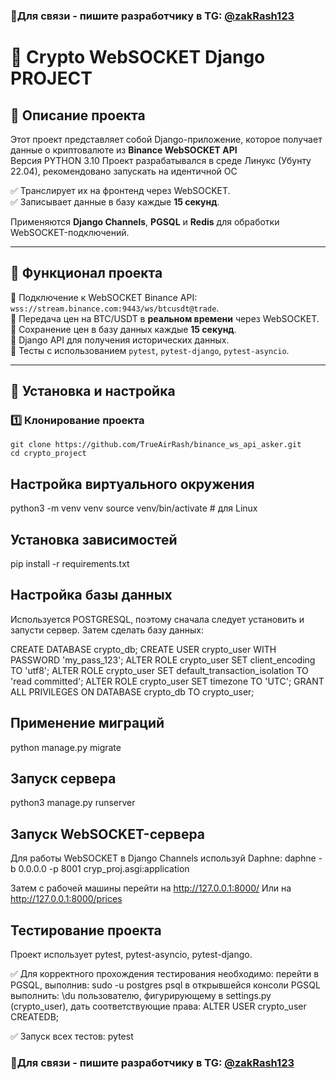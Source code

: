 ### 👋Для связи - пишите разработчику в TG: [@zakRash123](https://t.me/zakRash123) 

# 🚀 Crypto WebSOCKET Django PROJECT

## 📖 Описание проекта

Этот проект представляет собой Django-приложение, которое получает данные о криптовалюте из **Binance WebSOCKET API**  
Версия PYTHON 3.10
Проект разрабатывался в среде Линукс (Убунту 22.04), рекомендовано  запускать на идентичной ОС

✅ Транслирует их на фронтенд через WebSOCKET.  
✅ Записывает данные в базу каждые **15 секунд**.  

Применяются **Django Channels**, **PGSQL** и **Redis** для обработки WebSOCKET-подключений.

---

## 🎯 Функционал проекта

🔹 Подключение к WebSOCKET Binance API: `wss://stream.binance.com:9443/ws/btcusdt@trade`.  
🔹 Передача цен на BTC/USDT в **реальном времени** через WebSOCKET.  
🔹 Сохранение цен в базу данных каждые **15 секунд**.  
🔹 Django API для получения исторических данных.  
🔹 Тесты с использованием `pytest`, `pytest-django`, `pytest-asyncio`.  

---

## 📌 Установка и настройка

### 1️⃣ Клонирование проекта
```
git clone https://github.com/TrueAirRash/binance_ws_api_asker.git
cd crypto_project
```
## Настройка виртуального окружения
python3 -m venv venv
source venv/bin/activate  # для Linux

## Установка зависимостей
pip install -r requirements.txt

## Настройка базы данных
Используется POSTGRESQL, поэтому сначала следует установить и запусти сервер. Затем сделать базу данных:

CREATE DATABASE crypto_db;
CREATE USER crypto_user WITH PASSWORD 'my_pass_123';
ALTER ROLE crypto_user SET client_encoding TO 'utf8';
ALTER ROLE crypto_user SET default_transaction_isolation TO 'read committed';
ALTER ROLE crypto_user SET timezone TO 'UTC';
GRANT ALL PRIVILEGES ON DATABASE crypto_db TO crypto_user;


## Применение миграций
python manage.py migrate

## Запуск сервера
python3 manage.py runserver

## Запуск WebSOCKET-сервера
Для работы WebSOCKET в Django Channels используй Daphne:
daphne -b 0.0.0.0 -p 8001 cryp_proj.asgi:application

Затем с рабочей машины перейти на http://127.0.0.1:8000/
Или на http://127.0.0.1:8000/prices



## Тестирование проекта
Проект использует pytest, pytest-asyncio, pytest-django.

✅ Для корректного прохождения тестирования необходимо:
перейти в PGSQL, выполнив:  sudo -u postgres psql
в открывшейся консоли PGSQL выполнить: \du
пользователю, фигурирующему в  settings.py (crypto_user), дать соответствующие права: ALTER USER crypto_user CREATEDB;

✅ Запуск всех тестов:
pytest

### 👋Для связи - пишите разработчику в TG: [@zakRash123](https://t.me/zakRash123) 


